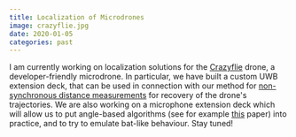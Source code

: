 ```yaml
---
title: Localization of Microdrones
image: crazyflie.jpg
date: 2020-01-05
categories: past
--- 
```


I am currently working on localization solutions for the [Crazyflie](https://www.bitcraze.io/products/crazyflie-2-1/) drone, a developer-friendly microdrone. In particular, we have built a custom UWB extension deck, that can be used in connection with our method for [non-synchronous distance measurements](/publications/Pacholska2020.html) for recovery of the drone's trajectories. We are also working on a microphone extension deck which will allow us to put angle-based algorithms (see for example [this](/publications/Duembgen2020.html) paper) into practice, and to try to emulate bat-like behaviour. Stay tuned! 
